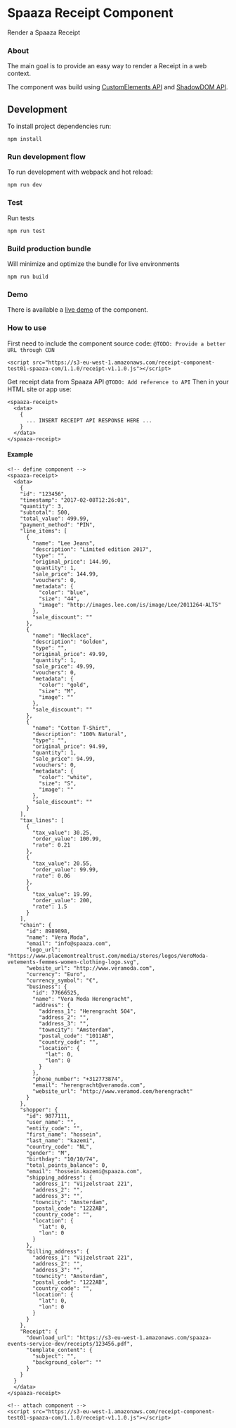 # Spaaza Receipt Component

Render a Spaaza Receipt

### About

The main goal is to provide an easy way to render a Receipt in a web context.

The component was build using [CustomElements API](https://w3c.github.io/webcomponents/spec/custom/) and [ShadowDOM API](https://w3c.github.io/webcomponents/spec/shadow/).

## Development

To install project dependencies run:

``` npm install ```

### Run development flow

To run development with webpack and hot reload:

``` npm run dev ```

### Test

Run tests

``` npm run test ```

### Build production bundle

Will minimize and optimize the bundle for live environments

``` npm run build ```

### Demo

There is available a [live demo](https://s3-eu-west-1.amazonaws.com/receipt-component-test01-spaaza-com/1.1.0/index.html) of the component.

### How to use

First need to include the component source code: `@TODO: Provide a better URL through CDN`

```
<script src="https://s3-eu-west-1.amazonaws.com/receipt-component-test01-spaaza-com/1.1.0/receipt-v1.1.0.js"></script>
```
Get receipt data from Spaaza API `@TODO: Add reference to API`
Then in your HTML site or app use:
```
<spaaza-receipt>
  <data>
    {
      ... INSERT RECEIPT API RESPONSE HERE ...
    }
  </data>
</spaaza-receipt>
```

#### Example
```
<!-- define component -->
<spaaza-receipt>
  <data>
    {
    "id": "123456",
    "timestamp": "2017-02-08T12:26:01",
    "quantity": 3,
    "subtotal": 500,
    "total_value": 499.99,
    "payment_method": "PIN",
    "line_items": [
      {
        "name": "Lee Jeans",
        "description": "Limited edition 2017",
        "type": "",
        "original_price": 144.99,
        "quantity": 1,
        "sale_price": 144.99,
        "vouchers": 0,
        "metadata": {
          "color": "blue",
          "size": "44",
          "image": "http://images.lee.com/is/image/Lee/2011264-ALT5"
        },
        "sale_discount": ""
      },
      {
        "name": "Necklace",
        "description": "Golden",
        "type": "",
        "original_price": 49.99,
        "quantity": 1,
        "sale_price": 49.99,
        "vouchers": 0,
        "metadata": {
          "color": "gold",
          "size": "M",
          "image": ""
        },
        "sale_discount": ""
      },
      {
        "name": "Cotton T-Shirt",
        "description": "100% Natural",
        "type": "",
        "original_price": 94.99,
        "quantity": 1,
        "sale_price": 94.99,
        "vouchers": 0,
        "metadata": {
          "color": "white",
          "size": "S",
          "image": ""
        },
        "sale_discount": ""
      }
    ],
    "tax_lines": [
      {
        "tax_value": 30.25,
        "order_value": 100.99,
        "rate": 0.21
      },
      {
        "tax_value": 20.55,
        "order_value": 99.99,
        "rate": 0.06
      },
      {
        "tax_value": 19.99,
        "order_value": 200,
        "rate": 1.5
      }
    ],
    "chain": {
      "id": 8989898,
      "name": "Vera Moda",
      "email": "info@spaaza.com",
      "logo_url": "https://www.placemontrealtrust.com/media/stores/logos/VeroModa-vetements-femmes-women-clothing-logo.svg",
      "website_url": "http://www.veramoda.com",
      "currency": "Euro",
      "currency_symbol": "€",
      "business": {
        "id": 77666525,
        "name": "Vera Moda Herengracht",
        "address": {
          "address_1": "Herengracht 504",
          "address_2": "",
          "address_3": "",
          "towncity": "Amsterdam",
          "postal_code": "1011AB",
          "country_code": "",
          "location": {
            "lat": 0,
            "lon": 0
          }
        },
        "phone_number": "+312773874",
        "email": "herengracht@veramoda.com",
        "website_url": "http://www.veramod.com/herengracht"
      }
    },
    "shopper": {
      "id": 9877111,
      "user_name": "",
      "entity_code": "",
      "first_name": "hossein",
      "last_name": "kazemi",
      "country_code": "NL",
      "gender": "M",
      "birthday": "10/10/74",
      "total_points_balance": 0,
      "email": "hossein.kazemi@spaaza.com",
      "shipping_address": {
        "address_1": "Vijzelstraat 221",
        "address_2": "",
        "address_3": "",
        "towncity": "Amsterdam",
        "postal_code": "1222AB",
        "country_code": "",
        "location": {
          "lat": 0,
          "lon": 0
        }
      },
      "billing_address": {
        "address_1": "Vijzelstraat 221",
        "address_2": "",
        "address_3": "",
        "towncity": "Amsterdam",
        "postal_code": "1222AB",
        "country_code": "",
        "location": {
          "lat": 0,
          "lon": 0
        }
      }
    },
    "Receipt": {
      "download_url": "https://s3-eu-west-1.amazonaws.com/spaaza-events-service-dev/receipts/123456.pdf",
      "template_content": {
        "subject": "",
        "background_color": ""
      }
    }
  }
  </data>
</spaaza-receipt>

<!-- attach component -->
<script src="https://s3-eu-west-1.amazonaws.com/receipt-component-test01-spaaza-com/1.1.0/receipt-v1.1.0.js"></script>
```
